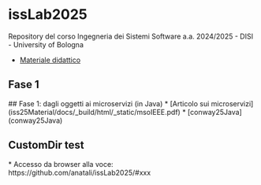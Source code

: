 # issLab2025
Repository del corso Ingegneria dei Sistemi Software a.a. 2024/2025 - DISI - University of Bologna
  * [Materiale didattico](iss25Material/docs/_build/html)
<h2 id="Fase1">Fase 1</h2>   <!-- comment: ancora personalizzata](https://github.com/anatali/issLab2025/Fase1) -->
## Fase 1: dagli oggetti ai microservizi (in Java)
  * [Articolo sui microservizi](iss25Material/docs/_build/html/_static/msoIEEE.pdf)
  * [conway25Java](conway25Java)
 
 <h2 id="xxx">CustomDir test</h2> 
    * <!-- comment: ancora personalizzata -->
      Accesso da browser alla voce: https://github.com/anatali/issLab2025/#xxx
